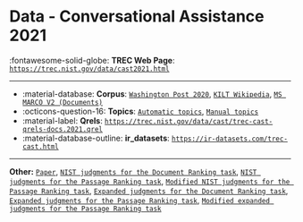 # Data - Conversational Assistance 2021 

:fontawesome-solid-globe: **TREC Web Page**: [`https://trec.nist.gov/data/cast2021.html`](https://trec.nist.gov/data/cast2021.html)

---

- :material-database: **Corpus**: [`Washington Post 2020`](https://trec.nist.gov/data/wapost/), [`KILT Wikipedia`](https://github.com/facebookresearch/KILT/), [`MS MARCO V2 (Documents)`](https://microsoft.github.io/msmarco/TREC-Deep-Learning-2021#document-ranking-dataset)
- :octicons-question-16: **Topics**: [`Automatic topics`](https://trec.nist.gov/data/cast/2021_automatic_evaluation_topics_v1.0.json), [`Manual topics`](https://trec.nist.gov/data/cast/2021_manual_evaluation_topics_v1.0.json)
- :material-label: **Qrels**: [`https://trec.nist.gov/data/cast/trec-cast-qrels-docs.2021.qrel`](https://trec.nist.gov/data/cast/trec-cast-qrels-docs.2021.qrel)
- :material-database-outline: **ir_datasets**: [`https://ir-datasets.com/trec-cast.html`](https://ir-datasets.com/trec-cast.html)


---

**Other:** [`Paper`](https://arxiv.org/abs/1611.09268), [`NIST judgments for the Document Ranking task`](https://trec.nist.gov/data/deep/2021.qrels.docs.final.txt), [`NIST judgments for the Passage Ranking task`](https://trec.nist.gov/data/deep/2021.qrels.pass.final.txt), [`Modified NIST judgments for the Passage Ranking task`](https://trec.nist.gov/data/deep/2021.qrels.pass.final-no1.txt), [`Expanded judgments for the Document Ranking task`](https://trec.nist.gov/data/deep/2021.qrels.docs.expanded.txt), [`Expanded judgments for the Passage Ranking task`](https://trec.nist.gov/data/deep/2021.qrels.pass.expanded.txt), [`Modified expanded judgments for the Passage Ranking task`](https://trec.nist.gov/data/deep/2021.qrels.pass.expanded-no1.txt)
